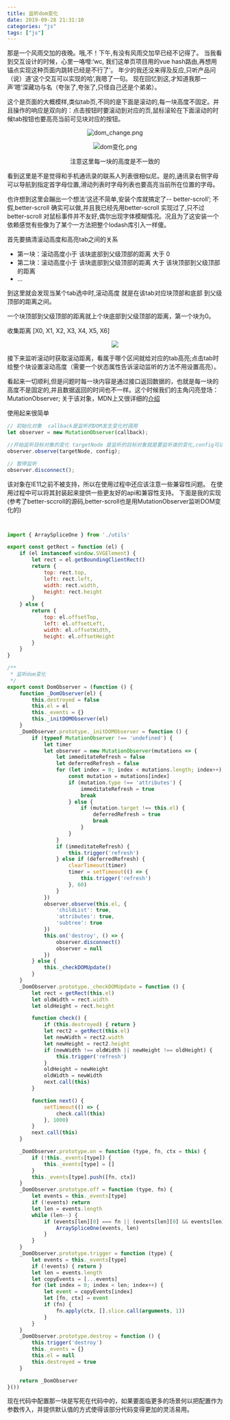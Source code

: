 ```yaml
---
title: 监听dom变化
date: 2019-09-28 21:31:10
categories: "js"
tags: ["js"]
---
```


那是一个风雨交加的夜晚。哦,不！下午,有没有风雨交加早已经不记得了。
当我看到交互设计的时候，心里一咯噔:‘wc, 我们这单页项目用的vue hash路由,再想用锚点实现这种页面内跳转已经是不行了’。 年少的我还没来得及反应,只听产品问（说）道‘这个交互可以实现的哈’,我嗯了一句。
现在回忆到这,才知道我那一声‘嗯’深藏功与名（夸张了,夸张了,只怪自己还是个弟弟）。

这个是页面的大概模样,类似tab页,不同的是下面是滚动的,每一块高度不固定。并且操作的响应是双向的：点击按钮时要滚动到对应的页,鼠标滚轮在下面滚动的时候tab按钮也要高亮当前可见块对应的按钮。
<center>

![dom_change.png](https://ws1.sinaimg.cn/large/781ff8c9gy1g7g4d5tdqkj20zx0kg77t.jpg)

</center>

<center>

![dom变化.png](https://ws1.sinaimg.cn/large/781ff8c9gy1g7hx9fbu38j20ca0hljrt.jpg)

注意这里每一块的高度是不一致的
</center>

看到这里是不是觉得和手机通讯录的联系人列表很相似尼。是的,通讯录右侧字母可以导航到指定首字母位置,滑动列表时字母列表也要高亮当前所在位置的字母。

也许想到这里会蹦出一个想法‘这还不简单,安装个库就搞定了-- better-scroll’; 不假,better-scroll 确实可以做,并且我已经先用better-scroll 实现过了,只不过 better-scroll 对鼠标事件并不友好,偶尔出现字体模糊情况。况且为了这安装一个依赖感觉有些像为了某个一方法把整个lodash库引入一样傻。

首先要搞清滚动高度和高亮tab之间的关系

* 第一块：滚动高度小于 该块底部到父级顶部的距离 大于 0 
* 第二块：滚动高度小于 该块底部到父级顶部的距离 大于 该块顶部到父级顶部的距离
* ...

到这里就会发现当某个tab选中时,滚动高度  就是在该tab对应块顶部和底部 到父级顶部的距离之间。

一个块顶部到父级顶部的距离就上个块底部到父级顶部的距离，第一个块为0。

收集距离 [X0, X1, X2, X3, X4, X5, X6]

<center>

![](https://ws1.sinaimg.cn/large/781ff8c9ly1g7nesn0y9mj20mc0rsgme.jpg)

</center>

接下来监听滚动时获取滚动距离，看属于哪个区间就给对应的tab高亮;点击tab时给整个块设置滚动高度（需要一个状态属性告诉滚动监听的方法不用设置高亮）。

看起来一切顺利,但是问题时每一块内容是通过接口返回数据的，也就是每一块的高度不是固定的,并且数据返回的时间也不一样。这个时候我们的主角闪亮登场：MutationObserver; 关于该对象，MDN上又很详细的[介绍](https://developer.mozilla.org/zh-CN/docs/Web/API/MutationObserver)

使用起来很简单
```javascript
// 初始化对象  callback是监听的DOM发生变化时调用
let observer = new MutationObserver(callback);

//开始监听目标对象的变化 targetNode 是监听的目标对象就是要监听谁的变化,config可以配置监听目标对象哪些变化例如：属性，子元素等等
observer.observe(targetNode, config);

// 暂停监听
observer.disconnect();
```
该对象在IE11之前不被支持，所以在使用过程中还应该注意一些兼容性问题。
在使用过程中可以将其封装起来提供一些更友好的api和兼容性支持。
下面是我的实现(参考了better-sccroll的源码,better-scroll也是用MutationObserver监听DOM变化的)
```javascript


import { ArraySpliceOne } from './utils'

export const getRect = function (el) {
    if (el instanceof window.SVGElement) {
        let rect = el.getBoundingClientRect()
        return {
            top: rect.top,
            left: rect.left,
            width: rect.width,
            height: rect.height
        }
    } else {
        return {
            top: el.offsetTop,
            left: el.offsetLeft,
            width: el.offsetWidth,
            height: el.offsetHeight
        }
    }
}

/**
 * 监听dom变化
 */
export const DomObserver = (function () {
    function _DomObserver(el) {
        this.destroyed = false
        this.el = el
        this._events = {}
        this._initDOMObserver(el)
    }
    _DomObserver.prototype._initDOMObserver = function () {
        if (typeof MutationObserver !== 'undefined') {
            let timer
            let observer = new MutationObserver(mutations => {
                let immeditateRefresh = false
                let deferredRefresh = false
                for (let index = 0; index < mutations.length; index++) {
                    const mutation = mutations[index]
                    if (mutation.type !== 'attributes') {
                        immeditateRefresh = true
                        break
                    } else {
                        if (mutation.target !== this.el) {
                            deferredRefresh = true
                            break
                        }
                    }
                }
                if (immeditateRefresh) {
                    this.trigger('refresh')
                } else if (deferredRefresh) {
                    clearTimeout(timer)
                    timer = setTimeout(() => {
                        this.trigger('refresh')
                    }, 60)
                }
            })
            observer.observe(this.el, {
                'childList': true,
                'attributes': true,
                'subtree': true
            })
            this.on('destroy', () => {
                observer.disconnect()
                observer = null
            })
        } else {
            this._checkDOMUpdate()
        }
    }
    _DomObserver.prototype._checkDOMUpdate = function () {
        let rect = getRect(this.el)
        let oldWidth = rect.width
        let oldHeight = rect.height

        function check() {
            if (this.destroyed) { return }
            let rect2 = getRect(this.el)
            let newWidth = rect2.width
            let newHeight = rect2.height
            if (newWidth !== oldWidth || newHeight !== oldHeight) {
                this.trigger('refresh')
            }
            oldHeight = newHeight
            oldWidth = newWidth
            next.call(this)
        }

        function next() {
            setTimeout(() => {
                check.call(this)
            }, 1000)
        }
        next.call(this)
    }

    _DomObserver.prototype.on = function (type, fn, ctx = this) {
        if (!this._events[type]) {
            this._events[type] = []
        }
        this._events[type].push([fn, ctx])
    }
    _DomObserver.prototype.off = function (type, fn) {
        let events = this._events[type]
        if (!events) return
        let len = events.length
        while (len--) {
            if (events[len][0] === fn || (events[len][0] && events[len][0].fn === fn)) {
                ArraySpliceOne(events, len)
            }
        }
    }
    _DomObserver.prototype.trigger = function (type) {
        let events = this._events[type]
        if (!events) { return }
        let len = events.length
        let copyEvents = [...events]
        for (let index = 0; index < len; index++) {
            let event = copyEvents[index]
            let [fn, ctx] = event
            if (fn) {
                fn.apply(ctx, [].slice.call(arguments, 1))
            }
        }
    }
    _DomObserver.prototype.destroy = function () {
        this.trigger('destroy')
        this._events = {}
        this.el = null
        this.destroyed = true
    }

    return _DomObserver
}())


```
现在代码中配置那一块是写死在代码中的，如果要面临更多的场景何以把配置作为参数传入，并提供默认值的方式使得该部分代码变得更加的灵活易用。